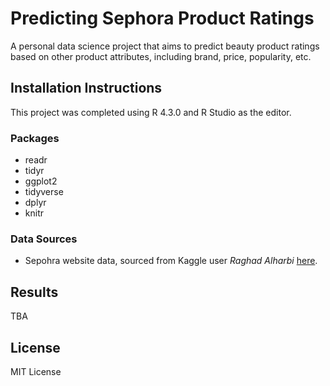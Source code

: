 # Predicting Sephora Product Ratings

A personal data science project that aims to predict beauty product ratings based on other product attributes, including brand, price, popularity, etc. 

## Installation Instructions

This project was completed using R 4.3.0 and R Studio as the editor.

### Packages

-   readr
-   tidyr
-   ggplot2
-   tidyverse
-   dplyr
-   knitr

### Data Sources

- Sepohra website data, sourced from Kaggle user *Raghad Alharbi* [here](https://www.kaggle.com/datasets/raghadalharbi/all-products-available-on-sephora-website).

## Results

TBA 

## License

MIT License
